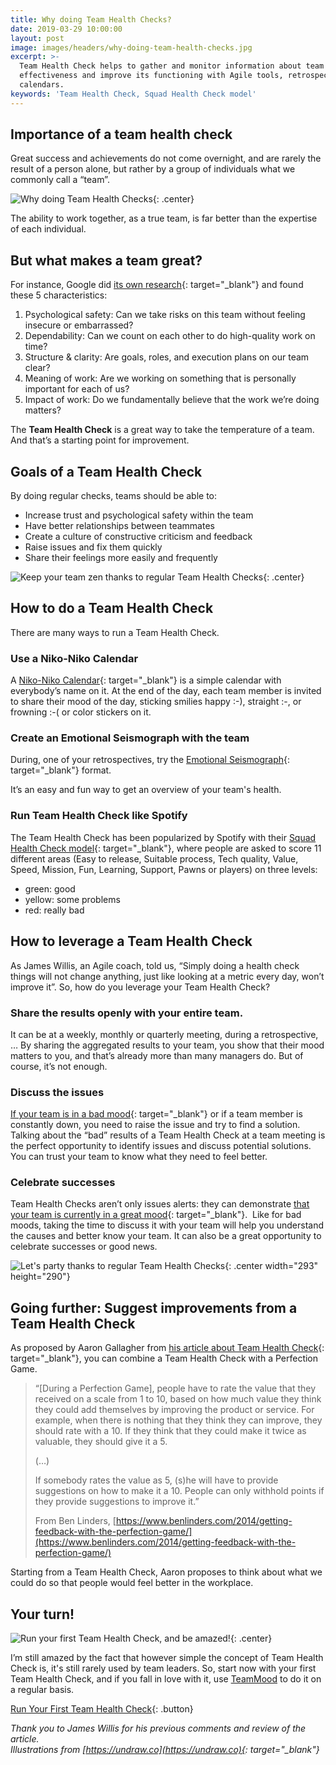 ```yaml
---
title: Why doing Team Health Checks?
date: 2019-03-29 10:00:00
layout: post
image: images/headers/why-doing-team-health-checks.jpg
excerpt: >-
  Team Health Check helps to gather and monitor information about team
  effectiveness and improve its functioning with Agile tools, retrospective, and
  calendars.
keywords: 'Team Health Check, Squad Health Check model'
---
```


## Importance of a team health check

Great success and achievements do not come overnight, and are rarely the result of a person alone, but rather by a group of individuals what we commonly call a “team”.

![Why doing Team Health Checks](/uploads/proverb-1.png "Why doing Team Health Checks"){: .center}

The ability to work together, as a true team, is far better than the expertise of each individual.

## But what makes a team great?

For instance, Google did [its own research](https://rework.withgoogle.com/blog/five-keys-to-a-successful-google-team/){: target="_blank"} and found these 5 characteristics:

1. Psychological safety: Can we take risks on this team without feeling insecure or embarrassed?
2. Dependability: Can we count on each other to do high-quality work on time?
3. Structure & clarity: Are goals, roles, and execution plans on our team clear?
4. Meaning of work: Are we working on something that is personally important for each of us?
5. Impact of work: Do we fundamentally believe that the work we’re doing matters?

The **Team Health Check** is a great way to take the temperature of a team. And that’s a starting point for improvement.

## Goals of a Team Health Check

By doing regular checks, teams should be able to:

* Increase trust and psychological safety within the team
* Have better relationships between teammates
* Create a culture of constructive criticism and feedback
* Raise issues and fix them quickly
* Share their feelings more easily and frequently

![Keep your team zen thanks to regular Team Health Checks](/uploads/meditation-1.png "Keep your team zen thanks to regular Team Health Checks"){: .center}

## How to do a Team Health Check

There are many ways to run a Team Health Check.

### Use a Niko-Niko Calendar

A [Niko-Niko Calendar](https://blog.teammood.com/2018/07/24/evaluating-your-teams-health-with-the-niko-niko-calendar.html){: target="_blank"} is a simple calendar with everybody’s name on it. At the end of the day, each team member is invited to share their mood of the day, sticking smilies happy :-), straight :-, or frowning :-( or color stickers on it.

### Create an Emotional Seismograph with the team

During, one of your retrospectives, try the [Emotional Seismograph](https://blog.teammood.com/2018/10/30/the-emotional-seismograph-a-fun-and-effective-retrospective-format.html){: target="_blank"} format.

It’s an easy and fun way to get an overview of your team's health.

### Run Team Health Check like Spotify

The Team Health Check has been popularized by Spotify with their [Squad Health Check model](https://labs.spotify.com/2014/09/16/squad-health-check-model/){: target="_blank"}, where people are asked to score 11 different areas (Easy to release, Suitable process, Tech quality, Value, Speed, Mission, Fun, Learning, Support, Pawns or players) on three levels:

* green: good
* yellow: some problems
* red: really bad

<div class='mailmunch-forms-widget-762513'></div>

## How to leverage a Team Health Check

As James Willis, an Agile coach, told us, “Simply doing a health check things will not change anything, just like looking at a metric every day, won’t improve it”. So, how do you leverage your Team Health Check?

### Share the results openly with your entire team.

It can be at a weekly, monthly or quarterly meeting, during a retrospective, … By sharing the aggregated results to your team, you show that their mood matters to you, and that’s already more than many managers do. But of course, it’s not enough.

### Discuss the issues

[If your team is in a bad mood](https://blog.teammood.com/2018/05/16/your-team-is-in-a-bad-mood-heres-what-you-need-to-do.html){: target="_blank"} or if a team member is constantly down, you need to raise the issue and try to find a solution. Talking about the “bad” results of a Team Health Check at a team meeting is the perfect opportunity to identify issues and discuss potential solutions. You can trust your team to know what they need to feel better.

### Celebrate successes

Team Health Checks aren’t only issues alerts: they can demonstrate [that your team is currently in a great mood](https://blog.teammood.com/2018/06/12/how-to-leverage-your-teams-good-mood.html){: target="_blank"}. &nbsp;Like for bad moods, taking the time to discuss it with your team will help you understand the causes and better know your team. It can also be a great opportunity to celebrate successes or good news.

![Let's party thanks to regular Team Health Checks](/uploads/team-health-chack-party.png "Let's party thanks to regular Team Health Checks"){: .center width="293" height="290"}

## Going further: Suggest improvements from a Team Health Check

As proposed by Aaron Gallagher from [his article about Team Health Check](https://www.linkedin.com/pulse/team-temp-aka-health-check-aaron-gallagher/){: target="_blank"}, you can combine a Team Health Check with a Perfection Game.

> “\[During a Perfection Game\], people have to rate the value that they received on a scale from 1 to 10, based on how much value they think they could add themselves by improving the product or service. For example, when there is nothing that they think they can improve, they should rate with a 10. If they think that they could make it twice as valuable, they should give it a 5.
>
>
> (…)
>
>
> If somebody rates the value as 5, (s)he will have to provide suggestions on how to make it a 10. People can only withhold points if they provide suggestions to improve it.”
>
>
> From Ben Linders, [https://www.benlinders.com/2014/getting-feedback-with-the-perfection-game/](https://www.benlinders.com/2014/getting-feedback-with-the-perfection-game/)

Starting from a Team Health Check, Aaron proposes to think about what we could do so that people would feel better in the workplace.

## Your turn\!

![Run your first Team Health Check, and be amazed!](/uploads/dance-the-music-1.png "Run your first Team Health Check, and be amazed!"){: .center}

I’m still amazed by the fact that however simple the concept of Team Health Check is, it's still rarely used by team leaders. So, start now with your first Team Health Check, and if you fall in love with it, use [TeamMood](https://www.teammood.com/en/continuous-improvement/) to do it on a regular basis.

[Run Your First Team Health Check](https://www.teammood.com/en/continuous-improvement/){: .button}

*Thank you to James Willis for his previous comments and review of the article.<br>Illustrations from&nbsp;[https://undraw.co](https://undraw.co){: target="_blank"}*